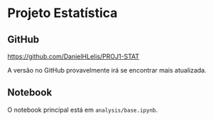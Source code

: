 # Projeto Estatística

## GitHub

<https://github.com/DanielHLelis/PROJ1-STAT>

A versão no GitHub provavelmente irá se encontrar mais atualizada.

## Notebook

O notebook principal está em `analysis/base.ipynb`.
